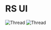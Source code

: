 # RS UI
![Thread](https://cdn.discordapp.com/attachments/968821397956722718/1124953197405032498/Card.png)
![Thread](https://cdn.discordapp.com/attachments/968821397956722718/1124914125596790854/Logo_1.png)
